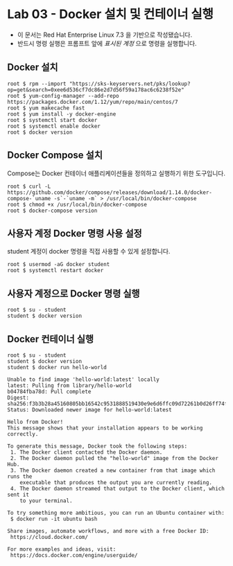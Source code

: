 Lab 03 - Docker 설치 및 컨테이너 실행
===

* 이 문서는 Red Hat Enterprise Linux 7.3 을 기반으로 작성됐습니다.
* 반드시 명령 실행은 프롬프트 앞에 *표시된 계정* 으로 명령을 실행합니다.  


## Docker 설치

```
root $ rpm --import "https://sks-keyservers.net/pks/lookup?op=get&search=0xee6d536cf7dc86e2d7d56f59a178ac6c6238f52e"
root $ yum-config-manager --add-repo https://packages.docker.com/1.12/yum/repo/main/centos/7
root $ yum makecache fast
root $ yum install -y docker-engine
root $ systemctl start docker
root $ systemctl enable docker
root $ docker version
```

## Docker Compose 설치

Compose는 Docker 컨테이너 애플리케이션들을 정의하고 실행하기 위한 도구입니다.
```
root $ curl -L https://github.com/docker/compose/releases/download/1.14.0/docker-compose-`uname -s`-`uname -m` > /usr/local/bin/docker-compose
root $ chmod +x /usr/local/bin/docker-compose
root $ docker-compose version
```

## 사용자 계정 Docker 명령 사용 설정

student 계정이 docker 명령을 직접 사용할 수 있게 설정합니다. 

```
root $ usermod -aG docker student
root $ systemctl restart docker
```

## 사용자 계정으로 Docker 명령 실행

```
root $ su - student
student $ docker version
```
 
## Docker 컨테이너 실행

```
root $ su - student
student $ docker version
student $ docker run hello-world

Unable to find image 'hello-world:latest' locally
latest: Pulling from library/hello-world
b04784fba78d: Pull complete 
Digest: sha256:f3b3b28a45160805bb16542c9531888519430e9e6d6ffc09d72261b0d26ff74f
Status: Downloaded newer image for hello-world:latest

Hello from Docker!
This message shows that your installation appears to be working correctly.

To generate this message, Docker took the following steps:
 1. The Docker client contacted the Docker daemon.
 2. The Docker daemon pulled the "hello-world" image from the Docker Hub.
 3. The Docker daemon created a new container from that image which runs the
    executable that produces the output you are currently reading.
 4. The Docker daemon streamed that output to the Docker client, which sent it
    to your terminal.

To try something more ambitious, you can run an Ubuntu container with:
 $ docker run -it ubuntu bash

Share images, automate workflows, and more with a free Docker ID:
 https://cloud.docker.com/

For more examples and ideas, visit:
 https://docs.docker.com/engine/userguide/

```
  